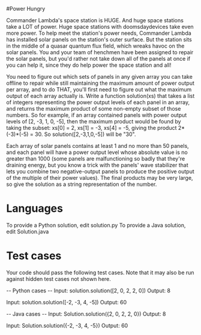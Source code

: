 #Power Hungry

Commander Lambda's space station is HUGE. And huge space stations take a LOT of power. Huge space stations with
doomsdaydevices take even more power. To help meet the station's power needs, Commander Lambda has installed solar
panels on the station's outer surface. But the station sits in the middle of a quasar quantum flux field, which wreaks
havoc on the solar panels. You and your team of henchmen have been assigned to repair the solar panels, but you'd rather
not take down all of the panels at once if you can help it, since they do help power the space station and all!

You need to figure out which sets of panels in any given array you can take offline to repair while still maintaining
the maximum amount of power output per array, and to do THAT, you'll first need to figure out what the maximum output
of each array actually is. Write a function solution(xs) that takes a list of integers representing the power output
levels of each panel in an array, and returns the maximum product of some non-empty subset of those numbers. So for example,
if an array contained panels with power output levels of [2, -3, 1, 0, -5], then the maximum product would be found by
taking the subset: xs[0] = 2, xs[1] = -3, xs[4] = -5, giving the product 2*(-3)*(-5) = 30.  So solution([2,-3,1,0,-5])
will be "30".

Each array of solar panels contains at least 1 and no more than 50 panels, and each panel will have a power output
level whose absolute value is no greater than 1000 (some panels are malfunctioning so badly that they're draining energy,
but you know a trick with the panels' wave stabilizer that lets you combine two negative-output panels to produce the
positive output of the multiple of their power values). The final products may be very large, so give the solution as a
string representation of the number.

Languages
=========

To provide a Python solution, edit solution.py
To provide a Java solution, edit Solution.java

Test cases
==========
Your code should pass the following test cases.
Note that it may also be run against hidden test cases not shown here.

-- Python cases --
Input:
solution.solution([2, 0, 2, 2, 0])
Output:
8

Input:
solution.solution([-2, -3, 4, -5])
Output:
60

-- Java cases --
Input:
Solution.solution({2, 0, 2, 2, 0})
Output:
8

Input:
Solution.solution({-2, -3, 4, -5})
Output:
60